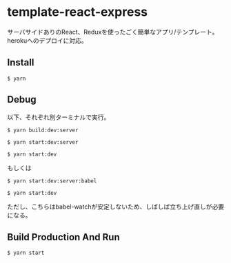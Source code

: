 # template-react-express
サーバサイドありのReact、Reduxを使ったごく簡単なアプリ/テンプレート。herokuへのデプロイに対応。

## Install
```
$ yarn
```

## Debug
以下、それぞれ別ターミナルで実行。
```
$ yarn build:dev:server
```
```
$ yarn start:dev:server
```
```
$ yarn start:dev
```
もしくは
```
$ yarn start:dev:server:babel
```
```
$ yarn start:dev
```
ただし、こちらはbabel-watchが安定しないため、しばしば立ち上げ直しが必要になる。

## Build Production And Run
```
$ yarn start
```
